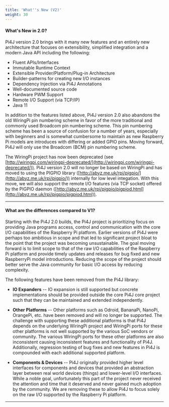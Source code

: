 ```yaml
---
title: 'What''s New (V2)'
weight: 30
---
```


#### What's New in 2.0?

Pi4J version 2.0 brings with it many new features and an entirely new architecture that focuses on extensibility, simplified integration and a modern Java API including the following:

* Fluent APIs/Interfaces
* Immutable Runtime Context
* Extensible Provider/Platform/Plug-in Architecture
* Builder-patterns for creating new I/O instances
* Dependency Injection via Pi4J Annotations
* Well-documented source code
* Hardware PWM Support
* Remote I/O Support (via TCP/IP)
* Java 11

In addition to the features listed above, Pi4J version 2.0 also abandons the old WiringPi pin numbering scheme in favor of the more traditional and commonly used Broadcom pin numbering scheme.  This pin numbering scheme has been a source of confusion for a number of years, especially with beginners and is somewhat cumbersome to maintain as new Raspberry Pi models are introduces with differing or added GPIO pins.  Moving forward, Pi4J will only use the Broadcom (BCM) pin numbering scheme.  

The WiringPi project has now been deprecated (see [http://wiringpi.com/wiringpi-deprecated/](http://wiringpi.com/wiringpi-deprecated/)).   Pi4J version 2.0 will no longer be based on WiringPi and has moved to using the PIGPIO library ([http://abyz.me.uk/rpi/pigpio/](http://abyz.me.uk/rpi/pigpio/)) internally for low level integation.   With this move, we will also support the remote I/O features (via TCP socket) offered by the PIGPIO daemon ([http://abyz.me.uk/rpi/pigpio/pigpiod.html](http://abyz.me.uk/rpi/pigpio/pigpiod.html)).  

---

#### What are the differences compared to V1?

Starting with the Pi4J 2.0 builds, the Pi4J project is prioritizing focus on providing Java programs access, control and communication with the core I/O capabilities of the Raspberry Pi platform. Earlier versions of Pi4J were perhaps too ambitious in scope and that led to significant project bloat to the point that the project was becoming unsustainable. The goal moving forward is to limit scope to that of the raw I/O capabilities of the Raspberry Pi platform and provide timely updates and releases for bug fixed and new RaspberryPi model introductions. Reducing the scope of the project should better serve the Java community for basic I/O access by reducing complexity.

The following features have been removed from the Pi4J library:

* **IO Expanders** -- IO expansion is still supported but concrete implementations should be provided outside the core Pi4J core project such that they can be maintained and extended independently.

* **Other Platforms** -- Other platforms such as Odroid, BananaPi, NanoPi, OrangePi, etc. have been removed and will no longer be supported. The challenge with supporting these additional platforms is that Pi4J depends on the underlying WiringPi project and WiringPi ports for these other platforms is not well supported by the various SoC vendors or community. The various WiringPi ports for these other platforms are also inconsistent causing inconsistent features and functionality of Pi4J. Additionally, regression testing of bug fixes and new features in Pi4J is compounded with each additional supported platform.

* **Components & Devices** -- Pi4J originally provided higher level interfaces for components and devices that provided an abstraction layer between real world devices (things) and lower-level I/O interfaces. While a noble goal, unfortunately this part of the project never received the attention and time that it deserved and never gained much adoption by the community. We are removing these to allow Pi4J to focus solely on the raw I/O supported by the Raspberry Pi platform.

---